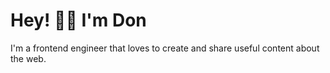 # Hey! 👋🏼  I'm Don 

I'm a frontend engineer that loves to create and share useful content about the web.

